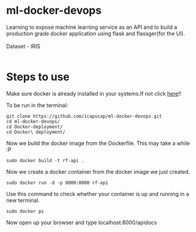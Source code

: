 # ml-docker-devops

Learning to expose machine learning service as an API and to build a production grade docker application using flask and flassger(for the UI).
<br><br>
Dataset - IRIS
<br><br>
# Steps to use
Make sure docker is already installed in your systems.If not click [here](https://docs.docker.com/install/linux/docker-ce/ubuntu/)!!

To be run in the terminal:
```
git clone https://github.com/icapucap/ml-docker-devops.git
cd ml-docker-devops/
cd Docker-deployment/
cd Docker\ deployment/
```
Now we build the docker image from the Dockerfile. This may take a while :P
```
sudo docker build -t rf-api .
```
 Now we create a docker container from the docker image we just created.
 ```
 sudo docker run -d -p 8000:8000 rf-api
 ```
 Use this command to check whether your container is up and running in a new terminal.
 ```
 sudo docker ps
 ```
Now open up your browser and type  localhost:8000/apidocs 
 

